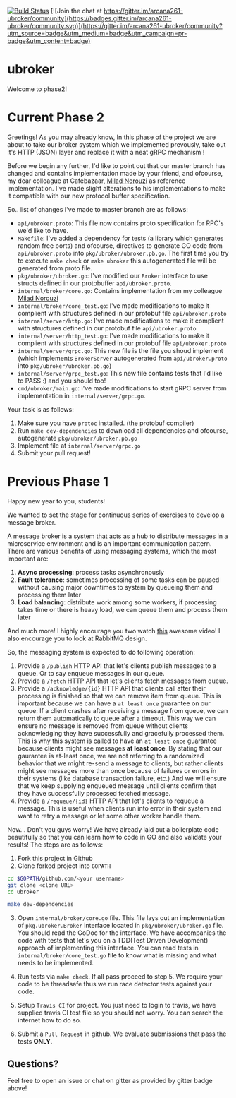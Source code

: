 [![Build Status](https://travis-ci.org/miladosos/ubroker.svg?branch=master)](https://travis-ci.org/miladosos/ubroker) [![Join the chat at https://gitter.im/arcana261-ubroker/community](https://badges.gitter.im/arcana261-ubroker/community.svg)](https://gitter.im/arcana261-ubroker/community?utm_source=badge&utm_medium=badge&utm_campaign=pr-badge&utm_content=badge)

# ubroker

Welcome to phase2!

# Current Phase 2

Greetings! As you may already know, In this phase of the project we are about to take
our broker system which we implemented prevously, take out it's HTTP‌ (JSON) layer and replace
it with a neat gRPC‌ mechanism !

Before we begin any further, I'd like to point out that our master branch has changed and
contains implementation made by your friend, and ofcourse, my dear colleague at Cafebazaar,
[Milad Norouzi](https://github.com/miladosos) as reference implementation. I've made slight
alterations to his implementations to make it compatible with our new protocol buffer specification.

So.. list of changes I've made to master branch are as follows:

* `api/ubroker.proto`: This file now contains proto specification for RPC's we'd like to have.
* `Makefile`: I've added a dependency for tests (a library which generates random free ports) and ofcourse, directives to generate GO‌ code from `api/ubroker.proto` into `pkg/ubroker/ubroker.pb.go`. The first time you try to execute `make check` or `make ubroker` this autogenerated file will be generated from proto file.
* `pkg/ubroker/ubroker.go`: I've modified our `Broker` interface to use structs defined in our protobuffer `api/ubroker.proto`.
* `internal/broker/core.go`: Contains implementation from my colleague [Milad Norouzi](https://github.com/miladosos)
* `internal/broker/core_test.go`: I've made modifications to make it complient with structures defined in our protobuf file `api/ubroker.proto`
* `internal/server/http.go`: I've made modifications to make it complient with structures defined in our protobuf file `api/ubroker.proto`
* `internal/server/http_test.go`: I've made modifications to make it complient with structures defined in our protobuf file `api/ubroker.proto`
* `internal/server/grpc.go`: This new file is the file you shoud implement (which implements `BrokerServer` autogenerated from `api/ubroker.proto` into `pkg/ubroker/ubroker.pb.go`)
* `internal/server/grpc_test.go`: This new file contains tests that I'd like to PASS :) and you should too!
* `cmd/ubroker/main.go`: I've made modifications to start gRPC‌ server from implementation in `internal/server/grpc.go`.

Your task is as follows:
1. Make sure you have `protoc` installed. (the protobuf compiler)
2. Run `make dev-dependencies` to download all dependencies and ofcourse, autogenerate `pkg/ubroker/ubroker.pb.go`
3. Implement file at `internal/server/grpc.go`
4. Submit your pull request!

# Previous Phase 1

Happy new year to you, students!

We wanted to set the stage for continuous series of exercises to develop
a message broker.

A message broker is a system that acts as a hub to distribute messages in a
microservice environment and is an important communication pattern. There are
various benefits of using messaging systems, which the most important are:

1. **Async processing**: process tasks asynchronously
2. **Fault tolerance**: sometimes processing of some tasks can be paused without causing major downtimes to system by queueing them and processing them later
3. **Load balancing**: distribute work among some workers, if processing takes time or there is heavy load, we can queue them and process them later

And much more! I highly encourage you two watch [this](https://www.youtube.com/watch?v=rXi5CLjIQ9k)
awesome video! I also encourage you to look at RabbitMQ design.

So, the messaging system is expected to do following operation:

1. Provide a `/publish` HTTP API that let's clients publish messages to a queue. Or to say enqueue messages in our queue.
2. Provide a `/fetch` HTTP‌ API that let's clients fetch messages from queue.
3. Provide a `/acknowledge/{id}` HTTP‌‌ API that clients call after their processing is finished so that we can remove item from queue. This is important because we can have a `at least once` guarantee on our queue: If a client crashes after receiving a message from queue, we can return them automatically to queue after a timeout. This way we can ensure no message is removed from queue without clients acknowledging they have successfully and gracefully processed them. This is why this system is called to have an `at least once` guarantee because clients might see messages **at least once**. By stating that our gaurantee is at-least once, we are not referring to a randomized behavior that we might re-send a message to clients, but rather clients might see messages more than once because of failures or errors in their systems (like database transaction failure, etc.) And we will ensure that we keep supplying enqueued message until clients confirm that they have successfully processed fetched message.
4. Provide a `/requeue/{id}` HTTP‌ API that let's clients to requeue a message. This is useful when clients run into error in their system and want to retry a message or let some other worker handle them.

Now... Don't you guys worry! We have already laid out a boilerplate code beautifully so that you can learn how to code in GO and also validate your results! The steps are as follows:

1. Fork this project in Github
2. Clone forked project into `GOPATH`

```bash
cd $GOPATH/github.com/<your username>
git clone <clone URL>
cd ubroker

make dev-dependencies
```

3. Open `internal/broker/core.go` file. This file lays out an implementation of  `pkg.ubroker.Broker` interface located in `pkg/ubroker/ubroker.go` file. You should read the GoDoc for the interface. We have accompanies the code with tests that let's you on a TDD‌(Test Driven Development) approach of implementing this interface. You can read tests in `internal/broker/core_test.go` file to know what is missing and what needs to be implemented.

4. Run tests via `make check`. If all pass proceed to step 5. We require your code to be threadsafe thus we run race detector tests against your code.

5. Setup `Travis CI` for project. You just need to login to travis, we have supplied travis CI test file so you should not worry. You can search the internet how to do so.

6. Submit a `Pull Request` in github. We evaluate submissions that pass the tests **ONLY**.

## Questions?

Feel free to open an issue or chat on gitter as provided by gitter badge above!
